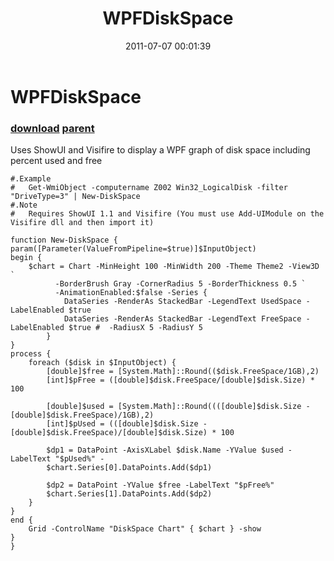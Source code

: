 ﻿---
pid:            2773
parent:         992
children:       
poster:         Joel Bennett
title:          WPFDiskSpace
date:           2011-07-07 00:01:39
description:    Uses ShowUI and Visifire to display a WPF graph of disk space including percent used and free
format:         posh
---

# WPFDiskSpace

### [download](2773.ps1) [parent](992.md) 

Uses ShowUI and Visifire to display a WPF graph of disk space including percent used and free

```posh
#.Example
#   Get-WmiObject -computername Z002 Win32_LogicalDisk -filter "DriveType=3" | New-DiskSpace
#.Note
#   Requires ShowUI 1.1 and Visifire (You must use Add-UIModule on the Visifire dll and then import it)

function New-DiskSpace {
param([Parameter(ValueFromPipeline=$true)]$InputObject)
begin {
    $chart = Chart -MinHeight 100 -MinWidth 200 -Theme Theme2 -View3D `
          -BorderBrush Gray -CornerRadius 5 -BorderThickness 0.5 `
          -AnimationEnabled:$false -Series {
            DataSeries -RenderAs StackedBar -LegendText UsedSpace -LabelEnabled $true
            DataSeries -RenderAs StackedBar -LegendText FreeSpace -LabelEnabled $true #  -RadiusX 5 -RadiusY 5
        }
}
process {
    foreach ($disk in $InputObject) {
        [double]$free = [System.Math]::Round(($disk.FreeSpace/1GB),2)
        [int]$pFree = ([double]$disk.FreeSpace/[double]$disk.Size) * 100

        [double]$used = [System.Math]::Round((([double]$disk.Size - [double]$disk.FreeSpace)/1GB),2)
        [int]$pUsed = (([double]$disk.Size - [double]$disk.FreeSpace)/[double]$disk.Size) * 100

        $dp1 = DataPoint -AxisXLabel $disk.Name -YValue $used -LabelText "$pUsed%" -
        $chart.Series[0].DataPoints.Add($dp1)

        $dp2 = DataPoint -YValue $free -LabelText "$pFree%" 
        $chart.Series[1].DataPoints.Add($dp2)
    }
}
end {
    Grid -ControlName "DiskSpace Chart" { $chart } -show
}
}
```
